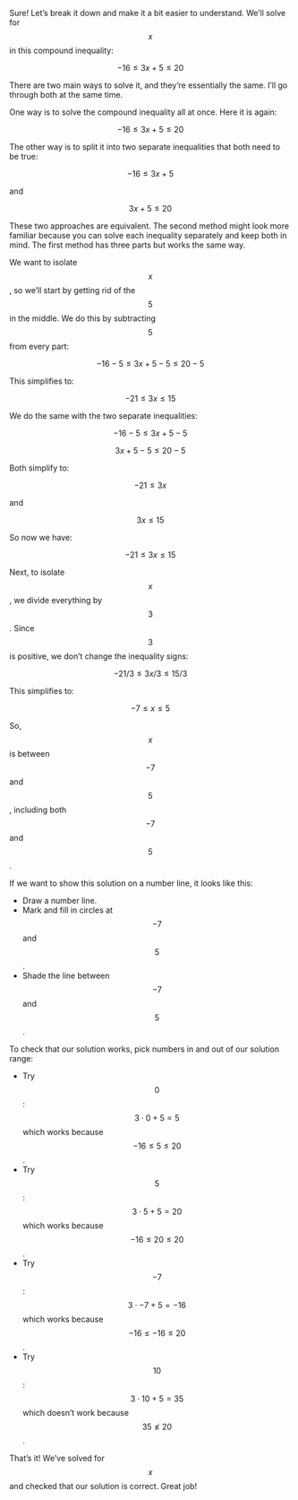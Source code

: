 Sure! Let’s break it down and make it a bit easier to understand. We’ll solve for $$x$$ in this compound inequality:

$$-16 \leq 3x + 5 \leq 20$$

There are two main ways to solve it, and they’re essentially the same. I’ll go through both at the same time.

One way is to solve the compound inequality all at once. Here it is again:

$$-16 \leq 3x + 5 \leq 20$$

The other way is to split it into two separate inequalities that both need to be true:

$$-16 \leq 3x + 5$$ 

and

$$3x + 5 \leq 20$$

These two approaches are equivalent. The second method might look more familiar because you can solve each inequality separately and keep both in mind. The first method has three parts but works the same way.

We want to isolate $$x$$, so we’ll start by getting rid of the $$5$$ in the middle. We do this by subtracting $$5$$ from every part:

$$-16 - 5 \leq 3x + 5 - 5 \leq 20 - 5$$

This simplifies to:

$$-21 \leq 3x \leq 15$$

We do the same with the two separate inequalities:

$$-16 - 5 \leq 3x + 5 - 5$$ 

$$3x + 5 - 5 \leq 20 - 5$$

Both simplify to:

$$-21 \leq 3x$$ 

and

$$3x \leq 15$$

So now we have:

$$-21 \leq 3x \leq 15$$

Next, to isolate $$x$$, we divide everything by $$3$$. Since $$3$$ is positive, we don’t change the inequality signs:

$$-21 / 3 \leq 3x / 3 \leq 15 / 3$$

This simplifies to:

$$-7 \leq x \leq 5$$

So, $$x$$ is between $$-7$$ and $$5$$, including both $$-7$$ and $$5$$.

If we want to show this solution on a number line, it looks like this:

- Draw a number line.
- Mark and fill in circles at $$-7$$ and $$5$$.
- Shade the line between $$-7$$ and $$5$$.

To check that our solution works, pick numbers in and out of our solution range:

- Try $$0$$: $$3 \cdot 0 + 5 = 5$$ which works because $$ -16 \leq 5 \leq 20$$.
- Try $$5$$: $$3 \cdot 5 + 5 = 20$$ which works because $$ -16 \leq 20 \leq 20$$.
- Try $$-7$$: $$3 \cdot -7 + 5 = -16$$ which works because $$ -16 \leq -16 \leq 20$$.
- Try $$10$$: $$3 \cdot 10 + 5 = 35$$ which doesn’t work because $$ 35 \not\leq 20$$.

That’s it! We’ve solved for $$x$$ and checked that our solution is correct. Great job!